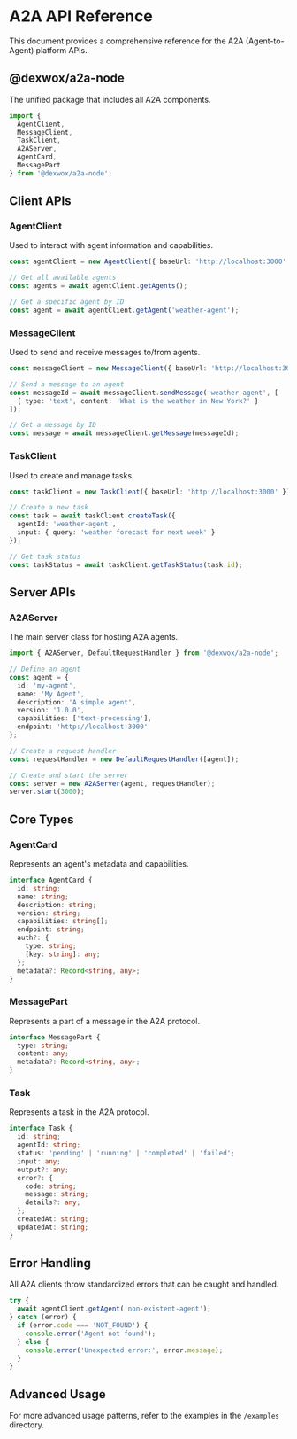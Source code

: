 # A2A API Reference

This document provides a comprehensive reference for the A2A (Agent-to-Agent) platform APIs.

## @dexwox/a2a-node

The unified package that includes all A2A components.

```typescript
import { 
  AgentClient, 
  MessageClient, 
  TaskClient, 
  A2AServer, 
  AgentCard, 
  MessagePart 
} from '@dexwox/a2a-node';
```

## Client APIs

### AgentClient

Used to interact with agent information and capabilities.

```typescript
const agentClient = new AgentClient({ baseUrl: 'http://localhost:3000' });

// Get all available agents
const agents = await agentClient.getAgents();

// Get a specific agent by ID
const agent = await agentClient.getAgent('weather-agent');
```

### MessageClient

Used to send and receive messages to/from agents.

```typescript
const messageClient = new MessageClient({ baseUrl: 'http://localhost:3000' });

// Send a message to an agent
const messageId = await messageClient.sendMessage('weather-agent', [
  { type: 'text', content: 'What is the weather in New York?' }
]);

// Get a message by ID
const message = await messageClient.getMessage(messageId);
```

### TaskClient

Used to create and manage tasks.

```typescript
const taskClient = new TaskClient({ baseUrl: 'http://localhost:3000' });

// Create a new task
const task = await taskClient.createTask({
  agentId: 'weather-agent',
  input: { query: 'weather forecast for next week' }
});

// Get task status
const taskStatus = await taskClient.getTaskStatus(task.id);
```

## Server APIs

### A2AServer

The main server class for hosting A2A agents.

```typescript
import { A2AServer, DefaultRequestHandler } from '@dexwox/a2a-node';

// Define an agent
const agent = {
  id: 'my-agent',
  name: 'My Agent',
  description: 'A simple agent',
  version: '1.0.0',
  capabilities: ['text-processing'],
  endpoint: 'http://localhost:3000'
};

// Create a request handler
const requestHandler = new DefaultRequestHandler([agent]);

// Create and start the server
const server = new A2AServer(agent, requestHandler);
server.start(3000);
```

## Core Types

### AgentCard

Represents an agent's metadata and capabilities.

```typescript
interface AgentCard {
  id: string;
  name: string;
  description: string;
  version: string;
  capabilities: string[];
  endpoint: string;
  auth?: {
    type: string;
    [key: string]: any;
  };
  metadata?: Record<string, any>;
}
```

### MessagePart

Represents a part of a message in the A2A protocol.

```typescript
interface MessagePart {
  type: string;
  content: any;
  metadata?: Record<string, any>;
}
```

### Task

Represents a task in the A2A protocol.

```typescript
interface Task {
  id: string;
  agentId: string;
  status: 'pending' | 'running' | 'completed' | 'failed';
  input: any;
  output?: any;
  error?: {
    code: string;
    message: string;
    details?: any;
  };
  createdAt: string;
  updatedAt: string;
}
```

## Error Handling

All A2A clients throw standardized errors that can be caught and handled.

```typescript
try {
  await agentClient.getAgent('non-existent-agent');
} catch (error) {
  if (error.code === 'NOT_FOUND') {
    console.error('Agent not found');
  } else {
    console.error('Unexpected error:', error.message);
  }
}
```

## Advanced Usage

For more advanced usage patterns, refer to the examples in the `/examples` directory.
